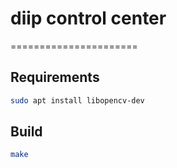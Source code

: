 # diip control center
======================

## Requirements
```bash
sudo apt install libopencv-dev
```

## Build
```bash
make
```
